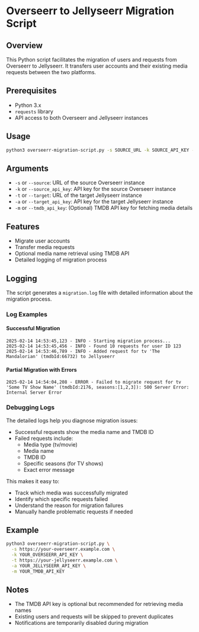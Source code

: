 # Overseerr to Jellyseerr Migration Script

## Overview
This Python script facilitates the migration of users and requests from Overseerr to Jellyseerr. It transfers user accounts and their existing media requests between the two platforms.

## Prerequisites
- Python 3.x
- `requests` library
- API access to both Overseerr and Jellyseerr instances

## Usage
```bash
python3 overseerr-migration-script.py -s SOURCE_URL -k SOURCE_API_KEY -t TARGET_URL -a TARGET_API_KEY [-m TMDB_API_KEY]
```

## Arguments
- `-s` or `--source`: URL of the source Overseerr instance
- `-k` or `--source_api_key`: API key for the source Overseerr instance
- `-t` or `--target`: URL of the target Jellyseerr instance
- `-a` or `--target_api_key`: API key for the target Jellyseerr instance
- `-m` or `--tmdb_api_key`: (Optional) TMDB API key for fetching media details

## Features
- Migrate user accounts
- Transfer media requests
- Optional media name retrieval using TMDB API
- Detailed logging of migration process

## Logging
The script generates a `migration.log` file with detailed information about the migration process.

### Log Examples

#### Successful Migration
```
2025-02-14 14:53:45,123 - INFO - Starting migration process...
2025-02-14 14:53:45,456 - INFO - Found 10 requests for user ID 123
2025-02-14 14:53:46,789 - INFO - Added request for tv 'The Mandalorian' (tmdbId:66732) to Jellyseerr
```

#### Partial Migration with Errors
```
2025-02-14 14:54:04,208 - ERROR - Failed to migrate request for tv 'Some TV Show Name' (tmdbId:2176, seasons:[1,2,3]): 500 Server Error: Internal Server Error
```

### Debugging Logs
The detailed logs help you diagnose migration issues:
- Successful requests show the media name and TMDB ID
- Failed requests include:
  - Media type (tv/movie)
  - Media name
  - TMDB ID
  - Specific seasons (for TV shows)
  - Exact error message

This makes it easy to:
- Track which media was successfully migrated
- Identify which specific requests failed
- Understand the reason for migration failures
- Manually handle problematic requests if needed

## Example
```bash
python3 overseerr-migration-script.py \
  -s https://your-overseerr.example.com \
  -k YOUR_OVERSEERR_API_KEY \
  -t https://your-jellyseerr.example.com \
  -a YOUR_JELLYSEERR_API_KEY \
  -m YOUR_TMDB_API_KEY
```

## Notes
- The TMDB API key is optional but recommended for retrieving media names
- Existing users and requests will be skipped to prevent duplicates
- Notifications are temporarily disabled during migration

